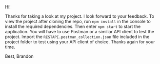 Hi!

Thanks for taking a look at my project.  I look forward to your feedback.  To view the project after cloning the repo, run `npm install` in the console to install the required dependencies.  Then enter `npm start` to start the application.  You will have to use Postman or a similiar API client to test the project.  Import the `RESTAPI.postman_collection.json` file included in the project folder to test using your API client of choice.  Thanks again for your time.

Best,
Brandon